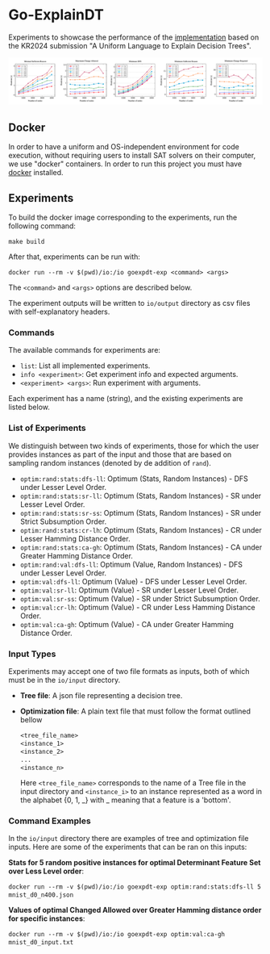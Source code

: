 # Go-ExplainDT

Experiments to showcase the performance of the
[implementation](https://github.com/jtcaraball/goexpdt) based on the KR2024
submission "A Uniform Language to Explain Decision Trees".

![Results](results_figure.png)

## Docker

In order to have a uniform and OS-independent environment for code execution,
without requiring users to install SAT solvers on their computer, we use
"docker" containers. In order to run this project you must have
[docker](https://docs.docker.com/engine/install/) installed.

## Experiments

To build the docker image corresponding to the experiments, run the following
command:

```
make build
```

After that, experiments can be run with:

```
docker run --rm -v $(pwd)/io:/io goexpdt-exp <command> <args>
```
The `<command>` and `<args>` options are described below.

The experiment outputs will be written to `io/output` directory as csv files
with self-explanatory headers.

### Commands

The available commands for experiments are:

- `list`: List all implemented experiments.
- `info <experiment>`: Get experiment info and expected arguments.
- `<experiment> <args>`: Run experiment with arguments.

Each experiment has a name (string), and the existing experiments are listed
below.

### List of Experiments

We distinguish between two kinds of experiments, those for which the user
provides instances as part of the input and those that are based on sampling
random instances (denoted by de addition of `rand`).

- `optim:rand:stats:dfs-ll`: Optimum (Stats, Random Instances) - DFS under Lesser Level Order.
- `optim:rand:stats:sr-ll`: Optimum (Stats, Random Instances) - SR under Lesser Level Order.
- `optim:rand:stats:sr-ss`: Optimum (Stats, Random Instances) - SR under Strict Subsumption Order.
- `optim:rand:stats:cr-lh`: Optimum (Stats, Random Instances) - CR under Lesser Hamming Distance Order.
- `optim:rand:stats:ca-gh`: Optimum (Stats, Random Instances) - CA under Greater Hamming Distance Order.
- `optim:rand:val:dfs-ll`: Optimum (Value, Random Instances) - DFS under Lesser Level Order.
- `optim:val:dfs-ll`: Optimum (Value) - DFS under Lesser Level Order.
- `optim:val:sr-ll`: Optimum (Value) - SR under Lesser Level Order.
- `optim:val:sr-ss`: Optimum (Value) - SR under Strict Subsumption Order.
- `optim:val:cr-lh`: Optimum (Value) - CR under Less Hamming Distance Order.
- `optim:val:ca-gh`: Optimum (Value) - CA under Greater Hamming Distance Order.


### Input Types

Experiments may accept one of two file formats as inputs, both of which must
be in the `io/input` directory.

- **Tree file**: A json file representing a decision tree.
- **Optimization file**: A plain text file that must follow the format outlined
  bellow

  ```
  <tree_file_name>
  <instance_1>
  <instance_2>
  ...
  <instance_n>
  ```

  Here `<tree_file_name>` corresponds to the name of a Tree file in the input
  directory and `<instance_i>` to an instance represented as a word in the
  alphabet {0, 1, _} with _ meaning that a feature is a 'bottom'.

### Command Examples

In the `io/input` directory there are examples of tree and optimization file
inputs. Here are some of the experiments that can be ran on this inputs:

**Stats for 5 random positive instances for optimal Determinant Feature Set
over Less Level order**:

```
docker run --rm -v $(pwd)/io:/io goexpdt-exp optim:rand:stats:dfs-ll 5 mnist_d0_n400.json
```

**Values of optimal Changed Allowed over Greater Hamming distance order for
specific instances**:

```
docker run --rm -v $(pwd)/io:/io goexpdt-exp optim:val:ca-gh mnist_d0_input.txt
```

